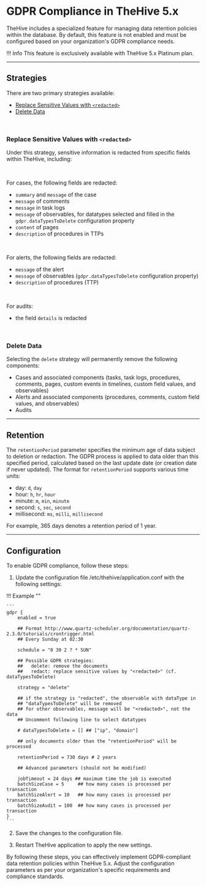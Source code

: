 # GDPR Compliance in TheHive 5.x

TheHive includes a specialized feature for managing data retention policies within the database. By default, this feature is not enabled and must be configured based on your organization's GDPR compliance needs.

!!! Info
    This feature is exclusively available with TheHive 5.x Platinum plan.


---

## Strategies

There are two primary strategies available:

* [Replace Sensitive Values with `<redacted>`](#replace-values-with-redacted)
* [Delete Data](#delete-data)

&nbsp;

### Replace Sensitive Values with `<redacted>`

Under this strategy, sensitive information is redacted from specific fields within TheHive, including:

&nbsp;

For cases, the following fields are redacted:

* `summary` and `message` of the case
* `message` of comments
* `message` in task logs
* `message` of observables, for datatypes selected and filled in the `gdpr.dataTypesToDelete` configuration property
* `content` of pages
* `description` of procedures in TTPs

&nbsp;

For alerts, the following fields are redacted:

*  `message` of the alert
*  `message` of observables (`gdpr.dataTypesToDelete` configuration property)
*  `description` of procedures (TTP)

&nbsp;

For audits:

*  the field `details` is redacted

&nbsp;

### Delete Data

Selecting the `delete` strategy will permanently remove the following components:

* Cases and associated components (tasks, task logs, procedures, comments, pages, custom events in timelines, custom field values, and observables)
* Alerts and associated components (procedures, comments, custom field values, and observables)
* Audits

---

## Retention

The `retentionPeriod` parameter specifies the minimum age of data subject to deletion or redaction. The GDPR process is applied to data older than this specified period, calculated based on the last update date (or creation date if never updated). The format for `retentionPeriod` supports various time units:

  * day:         `d`, `day`
  * hour:        `h`, `hr`, `hour`
  * minute:      `m`, `min`, `minute`
  * second:      `s`, `sec`, `second`
  * millisecond: `ms`, `milli`, `millisecond`

For example, 365 days denotes a retention period of 1 year.

---

## Configuration 

To enable GDPR compliance, follow these steps:

1. Update the configuration file /etc/thehive/application.conf with the following settings:

!!! Example ""

    ```
    gdpr {
        enabled = true
    
        ## Format http://www.quartz-scheduler.org/documentation/quartz-2.3.0/tutorials/crontrigger.html
        ## Every Sunday at 02:30
        
        schedule = "0 30 2 ? * SUN"
    
        ## Possible GDPR strategies:
        ##   delete: remove the documents
        ##   redact: replace sensitive values by "<redacted>" (cf. dataTypesToDelete)
        
        strategy = "delete"
        
        ## if the strategy is "redacted", the observable with dataType in 
        ## "dataTypesToDelete" will be removed
        ## for other observables, message will be "<redacted>", not the data
        ## Uncomment following line to select datatypes
        
        # dataTypesToDelete = [] ## ["ip", "domain"]
    
        ## only documents older than the "retentionPeriod" will be processed

        retentionPeriod = 730 days # 2 years
    
        ## Advanced parameters (should not be modified)
        
        jobTimeout = 24 days ## maximum time the job is executed
        batchSizeCase = 5     ## how many cases is processed per transaction
        batchSizeAlert = 10   ## how many cases is processed per transaction
        batchSizeAudit = 100  ## how many cases is processed per transaction
    }
    ```

2. Save the changes to the configuration file.

3. Restart TheHive application to apply the new settings.

By following these steps, you can effectively implement GDPR-compliant data retention policies within TheHive 5.x. Adjust the configuration parameters as per your organization's specific requirements and compliance standards.

&nbsp;